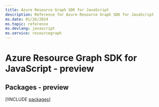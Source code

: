 ```yaml
---
title: Azure Resource Graph SDK for JavaScript
description: Reference for Azure Resource Graph SDK for JavaScript
ms.date: 01/26/2024
ms.topic: reference
ms.devlang: javascript
ms.service: resourcegraph
---
```

# Azure Resource Graph SDK for JavaScript - preview
## Packages - preview
[!INCLUDE [packages](resource-graph-index.md)]